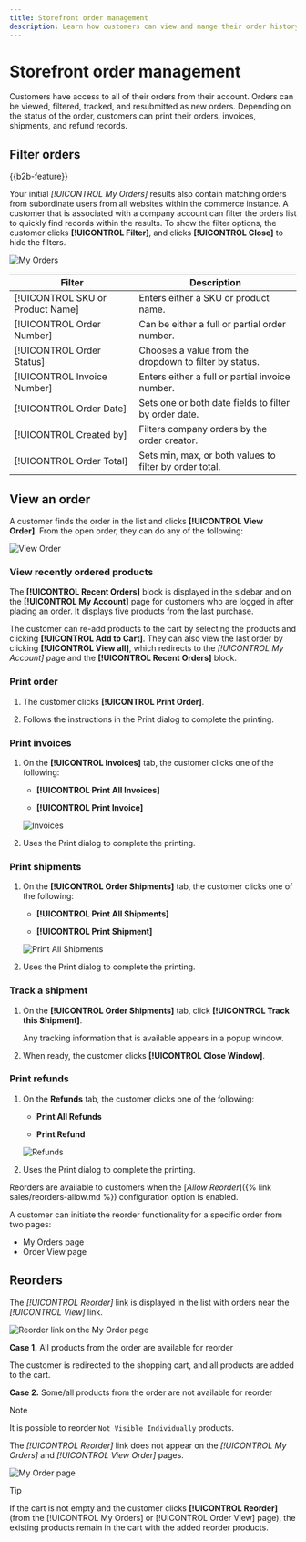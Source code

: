 ```yaml
---
title: Storefront order management
description: Learn how customers can view and mange their order history on the Commerce storefront.
---
```

# Storefront order management

Customers have access to all of their orders from their account. Orders can be viewed, filtered, tracked, and resubmitted as new orders. Depending on the status of the order, customers can print their orders, invoices, shipments, and refund records.

## Filter orders

{{b2b-feature}}

Your initial _[!UICONTROL My Orders]_ results also contain matching orders from subordinate users from all websites within the commerce instance. A customer that is associated with a company account can filter the orders list to quickly find records within the results. To show the filter options, the customer clicks **[!UICONTROL Filter]**, and clicks **[!UICONTROL Close]** to hide the filters.

![My Orders](./assets/account-dashboard-my-orders-b2b.png)<!-- zoom -->

| Filter | Description |
| ------ | ----------- |
| [!UICONTROL SKU or Product Name] | Enters either a SKU or product name. |
| [!UICONTROL Order Number] | Can be either a full or partial order number. |
| [!UICONTROL Order Status] | Chooses a value from the dropdown to filter by status. |
| [!UICONTROL Invoice Number] | Enters either a full or partial invoice number. |
| [!UICONTROL Order Date] | Sets one or both date fields to filter by order date. |
| [!UICONTROL Created by] | Filters company orders by the order creator. |
| [!UICONTROL Order Total] | Sets min, max, or both values to filter by order total. |

## View an order

A customer finds the order in the list and clicks **[!UICONTROL View Order]**. From the open order, they can do any of the following:

![View Order](./assets/customer-account-order-items-ordered.png)<!-- zoom -->

### View recently ordered products

The **[!UICONTROL Recent Orders]** block is displayed in the sidebar and on the **[!UICONTROL My Account]** page for customers who are logged in after placing an order. It displays five products from the last purchase.

The customer can re-add products to the cart by selecting the products and clicking **[!UICONTROL Add to Cart]**. They can also view the last order by clicking **[!UICONTROL View all]**, which redirects to the _[!UICONTROL My Account]_ page and the **[!UICONTROL Recent Orders]** block.

### Print order

1. The customer clicks **[!UICONTROL Print Order]**.

1. Follows the instructions in the Print dialog to complete the printing.

### Print invoices

1. On the **[!UICONTROL Invoices]** tab, the customer clicks one of the following:

   - **[!UICONTROL Print All Invoices]**

   - **[!UICONTROL Print Invoice]**

   ![Invoices](./assets/customer-account-order-invoices.png)<!-- zoom -->

1. Uses the Print dialog to complete the printing.

### Print shipments

1. On the **[!UICONTROL Order Shipments]** tab, the customer clicks one of the following:

   - **[!UICONTROL Print All Shipments]**

   - **[!UICONTROL Print Shipment]**

   ![Print All Shipments](./assets/customer-account-order-shipments.png)<!-- zoom -->

1. Uses the Print dialog to complete the printing.

### Track a shipment

1. On the **[!UICONTROL Order Shipments]** tab, click **[!UICONTROL Track this Shipment]**.

   Any tracking information that is available appears in a popup window.

1. When ready, the customer clicks **[!UICONTROL Close Window]**.

### Print refunds

1. On the **Refunds** tab, the customer clicks one of the following:

   - **Print All Refunds**

   - **Print Refund**

   ![Refunds](./assets/customer-account-order-refunds.png)<!-- zoom -->

1. Uses the Print dialog to complete the printing.

Reorders are available to customers when the [_Allow Reorder_]({% link sales/reorders-allow.md %}) configuration option is enabled.

A customer can initiate the reorder functionality for a specific order from two pages:

- My Orders page
- Order View page

## Reorders

The _[!UICONTROL Reorder]_ link is displayed in the list with orders near the _[!UICONTROL View]_ link.

![Reorder link on the My Order page](./assets/account-dashboard-reorder.png)<!-- zoom -->

**Case 1.** All products from the order are available for reorder

The customer is redirected to the shopping cart, and all products are added to the cart.

**Case 2.** Some/all products from the order are not available for reorder

>[!NOTE]
>
>It is possible to reorder `Not Visible Individually` products.

The _[!UICONTROL Reorder]_ link does not appear on the _[!UICONTROL My Orders]_ and _[!UICONTROL View Order]_ pages.

![My Order page](./assets/account-dashboard-reorder-grid.png)<!-- zoom -->

>[!TIP]
>
>If the cart is not empty and the customer clicks **[!UICONTROL Reorder]** (from the [!UICONTROL My Orders] or [!UICONTROL Order View] page), the existing products remain in the cart with the added reorder products.
